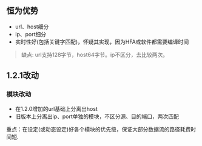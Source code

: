 ## 恒为优势
* url、host细分
* ip、port细分
* 实时性好(包括关键字匹配)，怀疑其实现，因为HFA或软件都需要编译时间
 
> 缺点: url支持128字节，host64字节。ip不区分，去比较两次。

## 1.2.1改动
### 模块改动
* 在1.2.0增加的url基础上分离出host
* 旧版本上分离出ip、port单独的模块，不区分源、目的端口，两次匹配

重点：在设定(或动态设定)好各个模块的优先级，保证大部分数据流的路径耗费时间短.

